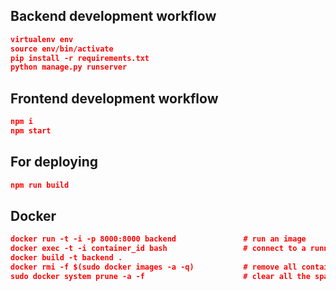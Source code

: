 ## Backend development workflow

```json
virtualenv env
source env/bin/activate
pip install -r requirements.txt
python manage.py runserver
```

## Frontend development workflow

```json
npm i
npm start
```

## For deploying

```json
npm run build
```


## Docker
```json
docker run -t -i -p 8000:8000 backend               # run an image
docker exec -t -i container_id bash                 # connect to a running container
docker build -t backend .
docker rmi -f $(sudo docker images -a -q)           # remove all containers and images
sudo docker system prune -a -f                      # clear all the space taken by dokcer
```
